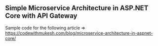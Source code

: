 ## Simple Microservice Architecture in ASP.NET Core with API Gateway

Sample code for the following article
=> https://codewithmukesh.com/blog/microservice-architecture-in-aspnet-core/
